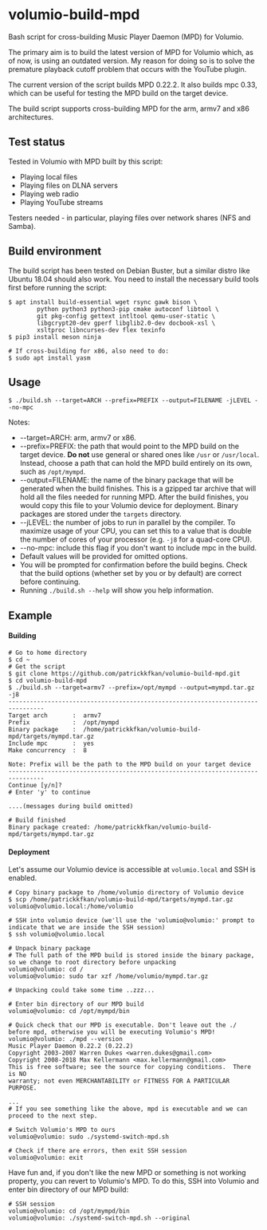 # volumio-build-mpd

Bash script for cross-building Music Player Daemon (MPD) for Volumio.

The primary aim is to build the latest version of MPD for Volumio which, as of now, is using an outdated version. My reason for doing so is to solve the premature playback cutoff problem that occurs with the YouTube plugin.

The current version of the script builds MPD 0.22.2. It also builds mpc 0.33, which can be useful for testing the MPD build on the target device.

The build script supports cross-building MPD for the arm, armv7 and x86 architectures.

## Test status

Tested in Volumio with MPD built by this script:
- Playing local files
- Playing files on DLNA servers
- Playing web radio
- Playing YouTube streams

Testers needed - in particular, playing files over network shares (NFS and Samba).

## Build environment

The build script has been tested on Debian Buster, but a similar distro like Ubuntu 18.04 should also work. You need to install the necessary build tools first before running the script:

```
$ apt install build-essential wget rsync gawk bison \
    	python python3 python3-pip cmake autoconf libtool \
    	git pkg-config gettext intltool qemu-user-static \
    	libgcrypt20-dev gperf libglib2.0-dev docbook-xsl \
    	xsltproc libncurses-dev flex texinfo
$ pip3 install meson ninja

# If cross-building for x86, also need to do:
$ sudo apt install yasm
```

## Usage

```
$ ./build.sh --target=ARCH --prefix=PREFIX --output=FILENAME -jLEVEL --no-mpc
```

Notes:
- --target=ARCH: arm, armv7 or x86.
- --prefix=PREFIX: the path that would point to the MPD build on the target device. **Do not** use general or shared ones like `/usr` or `/usr/local`. Instead, choose a path that can hold the MPD build entirely on its own, such as `/opt/mympd`.
- --output=FILENAME: the name of the binary package that will be generated when the build finishes. This is a gzipped tar archive that will hold all the files needed for running MPD. After the build finishes, you would copy this file to your Volumio device for deployment. Binary packages are stored under the `targets` directory.
- --jLEVEL: the number of jobs to run in parallel by the compiler. To maximize usage of your CPU, you can set this to a value that is double the number of cores of your processor (e.g. `-j8` for a quad-core CPU).
- --no-mpc: include this flag if you don't want to include mpc in the build.
- Default values will be provided for omitted options.
- You will be prompted for confirmation before the build begins. Check that the build options (whether set by you or by default) are correct before continuing.
- Running `./build.sh --help` will show you help information.


## Example

#### Building

```
# Go to home directory
$ cd ~
# Get the script
$ git clone https://github.com/patrickkfkan/volumio-build-mpd.git
$ cd volumio-build-mpd
$ ./build.sh --target=armv7 --prefix=/opt/mympd --output=mympd.tar.gz -j8
--------------------------------------------------------------------------------
Target arch       :  armv7
Prefix            :  /opt/mympd
Binary package    :  /home/patrickkfkan/volumio-build-mpd/targets/mympd.tar.gz
Include mpc       :  yes
Make concurrency  :  8

Note: Prefix will be the path to the MPD build on your target device 
--------------------------------------------------------------------------------
Continue [y/n]?
# Enter 'y' to continue

....(messages during build omitted)

# Build finished
Binary package created: /home/patrickkfkan/volumio-build-mpd/targets/mympd.tar.gz

```

#### Deployment
Let's assume our Volumio device is accessible at `volumio.local` and SSH is enabled.

```
# Copy binary package to /home/volumio directory of Volumio device
$ scp /home/patrickkfkan/volumio-build-mpd/targets/mympd.tar.gz volumio@volumio.local:/home/volumio

# SSH into volumio device (we'll use the 'volumio@volumio:' prompt to indicate that we are inside the SSH session)
$ ssh volumio@volumio.local

# Unpack binary package
# The full path of the MPD build is stored inside the binary package, so we change to root directory before unpacking
volumio@volumio: cd /
volumio@volumio: sudo tar xzf /home/volumio/mympd.tar.gz

# Unpacking could take some time ..zzz...

# Enter bin directory of our MPD build
volumio@volumio: cd /opt/mympd/bin

# Quick check that our MPD is executable. Don't leave out the ./ before mpd, otherwise you will be executing Volumio's MPD!
volumio@volumio: ./mpd --version
Music Player Daemon 0.22.2 (0.22.2)
Copyright 2003-2007 Warren Dukes <warren.dukes@gmail.com>
Copyright 2008-2018 Max Kellermann <max.kellermann@gmail.com>
This is free software; see the source for copying conditions.  There is NO
warranty; not even MERCHANTABILITY or FITNESS FOR A PARTICULAR PURPOSE.

...
# If you see something like the above, mpd is executable and we can proceed to the next step.

# Switch Volumio's MPD to ours
volumio@volumio: sudo ./systemd-switch-mpd.sh

# Check if there are errors, then exit SSH session
volumio@volumio: exit
```

Have fun and, if you don't like the new MPD or something is not working property, you can revert to Volumio's MPD. To do this, SSH into Volumio and enter bin directory of our MPD build:

```
# SSH session
volumio@volumio: cd /opt/mympd/bin
volumio@volumio: ./systemd-switch-mpd.sh --original
```

